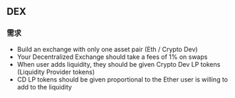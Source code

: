 ## DEX

### 需求
- Build an exchange with only one asset pair (Eth / Crypto Dev)
- Your Decentralized Exchange should take a fees of 1% on swaps
- When user adds liquidity, they should be given Crypto Dev LP tokens (Liquidity Provider tokens)
- CD LP tokens should be given proportional to the Ether user is willing to add to the liquidity